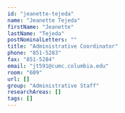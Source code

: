```yaml
---
id: "jeanette-tejeda"
name: "Jeanette Tejeda"
firstName: "Jeanette"
lastName: "Tejeda"
postNominalLetters: ""
title: "Administrative Coordinator"
phone: "851-5283"
fax: "851-5284"
email: "jt591@cumc.columbia.edu"
room: "609"
url: []
group: "Administrative Staff"
researchAreas: []
tags: []
---
```

